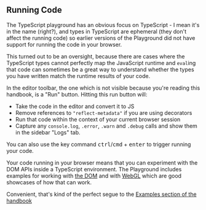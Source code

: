 ## Running Code

The TypeScript playground has an obvious focus on TypeScript - I mean it's in the name (right?), and types in TypeScript are ephemeral (they don't affect the running code) so earlier versions of the Playground did not have support for running the code in your browser.

This turned out to be an oversight, because there are cases where the TypeScript types cannot perfectly map the JavaScript runtime and `eval`ing that code can sometimes be a great way to understand whether the types you have written match the runtime results of your code.

In the editor toolbar, the one which is not visible because you're reading this handbook, is a "Run" button. Hitting this run button will:

- Take the code in the editor and convert it to JS
- Remove references to `"reflect-metadata"` if you are using decorators
- Run that code within the context of your current browser session
- Capture any `console.log`, `.error`, `.warn` and `.debug` calls and show them in the sidebar "Logs" tab.

You can also use the key command <kbd>ctrl</kbd>/<kbd>cmd</kbd> + <kbd>enter</kbd> to trigger running your code.

Your code running in your browser means that you can experiment with the DOM APIs inside a TypeScript environment. The Playground includes examples for working with [the DOM](https://www.typescriptlang.org/play?useJavaScript=trueq=185#example/typescript-with-web) and with [WebGL](https://www.typescriptlang.org/play/?useJavaScript=trueq=461#example/typescript-with-webgl) which are good showcases of how that can work.

Convenient, that's kind of the perfect segue to the [Examples section of the handbook]()
